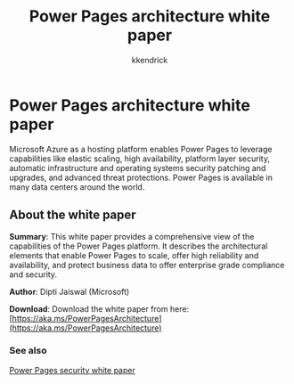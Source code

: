 ﻿---
title: Power Pages architecture white paper
description: Learn about Power Pages' security capabilities.
author: kkendrick
ms.topic: guidance
ms.custom: 
ms.date: 10/25/2022
ms.author: kkendrick
ms.reviewer: ndoelman
contributors:
    - nickdoelman
    - ProfessorKendrick
---

# Power Pages architecture white paper

Microsoft Azure as a hosting platform enables Power Pages to leverage capabilities like elastic scaling, high availability, platform layer security, automatic infrastructure and operating systems security patching and upgrades, and advanced threat protections. Power Pages is available in many data centers around the world.

## About the white paper

**Summary**: This white paper provides a comprehensive view of the capabilities of the Power Pages platform. It describes the architectural elements that enable Power Pages to scale, offer high reliability and availability, and protect business data to offer enterprise grade compliance and security.

**Author**: Dipti Jaiswal (Microsoft)

**Download**: Download the white paper from here: [https://aka.ms/PowerPagesArchitecture](https://aka.ms/PowerPagesArchitecture)

### See also

[Power Pages security white paper](security.md)

